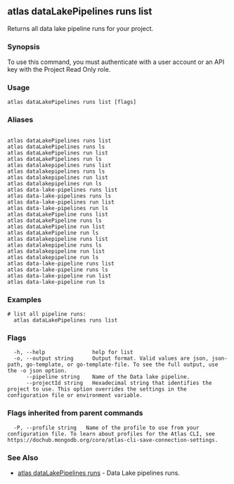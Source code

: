 ## atlas dataLakePipelines runs list

Returns all data lake pipeline runs for your project.


### Synopsis

To use this command, you must authenticate with a user account or an API key with the Project Read Only role.


### Usage
```
atlas dataLakePipelines runs list [flags]
```

### Aliases
```

atlas dataLakePipelines runs list
atlas dataLakePipelines runs ls
atlas dataLakePipelines run list
atlas dataLakePipelines run ls
atlas datalakepipelines runs list
atlas datalakepipelines runs ls
atlas datalakepipelines run list
atlas datalakepipelines run ls
atlas data-lake-pipelines runs list
atlas data-lake-pipelines runs ls
atlas data-lake-pipelines run list
atlas data-lake-pipelines run ls
atlas dataLakePipeline runs list
atlas dataLakePipeline runs ls
atlas dataLakePipeline run list
atlas dataLakePipeline run ls
atlas datalakepipeline runs list
atlas datalakepipeline runs ls
atlas datalakepipeline run list
atlas datalakepipeline run ls
atlas data-lake-pipeline runs list
atlas data-lake-pipeline runs ls
atlas data-lake-pipeline run list
atlas data-lake-pipeline run ls
```

### Examples

```
# list all pipeline runs:
  atlas dataLakePipelines runs list

```


### Flags

```
  -h, --help               help for list
  -o, --output string      Output format. Valid values are json, json-path, go-template, or go-template-file. To see the full output, use the -o json option.
      --pipeline string    Name of the Data lake pipeline.
      --projectId string   Hexadecimal string that identifies the project to use. This option overrides the settings in the configuration file or environment variable.

```


### Flags inherited from parent commands

```
  -P, --profile string   Name of the profile to use from your configuration file. To learn about profiles for the Atlas CLI, see https://dochub.mongodb.org/core/atlas-cli-save-connection-settings.

```

### See Also


* [atlas dataLakePipelines runs](atlas_dataLakePipelines_runs.md)	- Data Lake pipelines runs.



